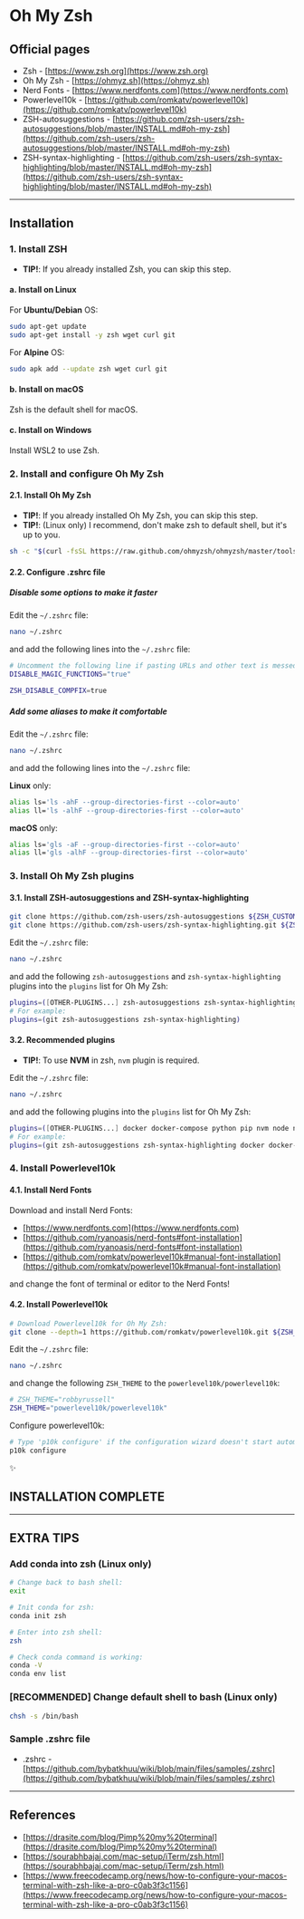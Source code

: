 # Oh My Zsh

## Official pages

* Zsh - [https://www.zsh.org](https://www.zsh.org)
* Oh My Zsh - [https://ohmyz.sh](https://ohmyz.sh)
* Nerd Fonts - [https://www.nerdfonts.com](https://www.nerdfonts.com)
* Powerlevel10k - [https://github.com/romkatv/powerlevel10k](https://github.com/romkatv/powerlevel10k)
* ZSH-autosuggestions - [https://github.com/zsh-users/zsh-autosuggestions/blob/master/INSTALL.md#oh-my-zsh](https://github.com/zsh-users/zsh-autosuggestions/blob/master/INSTALL.md#oh-my-zsh)
* ZSH-syntax-highlighting - [https://github.com/zsh-users/zsh-syntax-highlighting/blob/master/INSTALL.md#oh-my-zsh](https://github.com/zsh-users/zsh-syntax-highlighting/blob/master/INSTALL.md#oh-my-zsh)

---

## Installation

### 1. Install **ZSH**

* **TIP!**: If you already installed Zsh, you can skip this step.

#### a. Install on **Linux**

For **Ubuntu/Debian** OS:

```bash
sudo apt-get update
sudo apt-get install -y zsh wget curl git
```

For **Alpine** OS:

```bash
sudo apk add --update zsh wget curl git
```

#### b. Install  on **macOS**

Zsh is the default shell for macOS.

#### c. Install on **Windows**

Install WSL2 to use Zsh.

### 2. Install and configure **Oh My Zsh**

#### 2.1. Install Oh My Zsh

* **TIP!**: If you already installed Oh My Zsh, you can skip this step.
* **TIP!**: (Linux only) I recommend, don't make zsh to default shell, but it's up to you.

```sh
sh -c "$(curl -fsSL https://raw.github.com/ohmyzsh/ohmyzsh/master/tools/install.sh)"
```

#### 2.2. Configure .zshrc file

##### Disable some options to make it faster

Edit the `~/.zshrc` file:

```sh
nano ~/.zshrc
```

and add the following lines into the `~/.zshrc` file:

```zsh
# Uncomment the following line if pasting URLs and other text is messed up.
DISABLE_MAGIC_FUNCTIONS="true"

ZSH_DISABLE_COMPFIX=true
```

##### Add some aliases to make it comfortable

Edit the `~/.zshrc` file:

```sh
nano ~/.zshrc
```

and add the following lines into the `~/.zshrc` file:

**Linux** only:

```sh
alias ls='ls -ahF --group-directories-first --color=auto'
alias ll='ls -alhF --group-directories-first --color=auto'
```

**macOS** only:

```sh
alias ls='gls -aF --group-directories-first --color=auto'
alias ll='gls -alhF --group-directories-first --color=auto'
```

### 3. Install Oh My Zsh plugins

#### 3.1. Install **ZSH-autosuggestions** and **ZSH-syntax-highlighting**

```sh
git clone https://github.com/zsh-users/zsh-autosuggestions ${ZSH_CUSTOM:-~/.oh-my-zsh/custom}/plugins/zsh-autosuggestions
git clone https://github.com/zsh-users/zsh-syntax-highlighting.git ${ZSH_CUSTOM:-~/.oh-my-zsh/custom}/plugins/zsh-syntax-highlighting
```

Edit the `~/.zshrc` file:

```sh
nano ~/.zshrc
```

and add the following `zsh-autosuggestions` and `zsh-syntax-highlighting` plugins into the `plugins` list for Oh My Zsh:

```sh
plugins=([OTHER-PLUGINS...] zsh-autosuggestions zsh-syntax-highlighting)
# For example:
plugins=(git zsh-autosuggestions zsh-syntax-highlighting)
```

#### 3.2. Recommended plugins

* **TIP!**: To use **NVM** in zsh, `nvm` plugin is required.

Edit the `~/.zshrc` file:

```sh
nano ~/.zshrc
```

and add the following plugins into the `plugins` list for Oh My Zsh:

```sh
plugins=([OTHER-PLUGINS...] docker docker-compose python pip nvm node npm)
# For example:
plugins=(git zsh-autosuggestions zsh-syntax-highlighting docker docker-compose python pip nvm node npm)
```

### 4. Install **Powerlevel10k**

#### 4.1. Install Nerd Fonts

Download and install Nerd Fonts:

* [https://www.nerdfonts.com](https://www.nerdfonts.com)
* [https://github.com/ryanoasis/nerd-fonts#font-installation](https://github.com/ryanoasis/nerd-fonts#font-installation)
* [https://github.com/romkatv/powerlevel10k#manual-font-installation](https://github.com/romkatv/powerlevel10k#manual-font-installation)

and change the font of terminal or editor to the Nerd Fonts!

#### 4.2. Install Powerlevel10k

```sh
# Download Powerlevel10k for Oh My Zsh:
git clone --depth=1 https://github.com/romkatv/powerlevel10k.git ${ZSH_CUSTOM:-$HOME/.oh-my-zsh/custom}/themes/powerlevel10k
```

Edit the `~/.zshrc` file:

```sh
nano ~/.zshrc
```

and change the following `ZSH_THEME` to the `powerlevel10k/powerlevel10k`:

```sh
# ZSH_THEME="robbyrussell"
ZSH_THEME="powerlevel10k/powerlevel10k"
```

Configure powerlevel10k:

```sh
# Type 'p10k configure' if the configuration wizard doesn't start automatically:
p10k configure
```

:sparkles:

## INSTALLATION COMPLETE

---

## EXTRA TIPS

### Add conda into zsh (Linux only)

```sh
# Change back to bash shell:
exit

# Init conda for zsh:
conda init zsh

# Enter into zsh shell:
zsh

# Check conda command is working:
conda -V
conda env list
```

### [RECOMMENDED] Change default shell to bash (Linux only)

```sh
chsh -s /bin/bash
```

### Sample .zshrc file

* .zshrc - [https://github.com/bybatkhuu/wiki/blob/main/files/samples/.zshrc](https://github.com/bybatkhuu/wiki/blob/main/files/samples/.zshrc)

---

## References

* [https://drasite.com/blog/Pimp%20my%20terminal](https://drasite.com/blog/Pimp%20my%20terminal)
* [https://sourabhbajaj.com/mac-setup/iTerm/zsh.html](https://sourabhbajaj.com/mac-setup/iTerm/zsh.html)
* [https://www.freecodecamp.org/news/how-to-configure-your-macos-terminal-with-zsh-like-a-pro-c0ab3f3c1156](https://www.freecodecamp.org/news/how-to-configure-your-macos-terminal-with-zsh-like-a-pro-c0ab3f3c1156)
